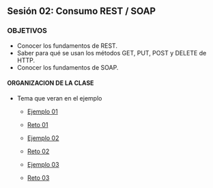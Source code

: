 ## Sesión 02: Consumo REST / SOAP

### OBJETIVOS 

- Conocer los fundamentos de REST.
- Saber para qué se usan los métodos GET, PUT, POST y DELETE de HTTP.
- Conocer los fundamentos de SOAP.


#### ORGANIZACION DE LA CLASE 

- Tema que veran en el ejemplo

	- [Ejemplo 01](Ejemplo-01)
	- [Reto 01](Reto-01)

	- [Ejemplo 02](Ejemplo-02)
	- [Reto 02](Reto-02)
	
	
	- [Ejemplo 03](Ejemplo-03)
	- [Reto 03](Reto-03)

